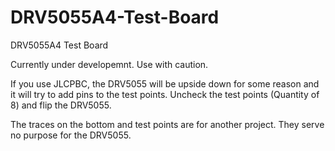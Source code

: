 # DRV5055A4-Test-Board
DRV5055A4 Test Board

Currently under developemnt. Use with caution.

If you use JLCPBC, the DRV5055 will be upside down for some reason and it will try to add pins to the test points.
Uncheck the test points (Quantity of 8) and flip the DRV5055.

The traces on the bottom and test points are for another project. They serve no purpose for the DRV5055.

